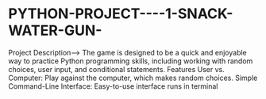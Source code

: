 # PYTHON-PROJECT----1-SNACK-WATER-GUN-
Project Description-->  The game is designed to be a quick and enjoyable way to practice Python programming skills, including working with random choices, user input, and conditional statements.  Features User vs. Computer: Play against the computer, which makes random choices. Simple Command-Line Interface: Easy-to-use interface runs in terminal
